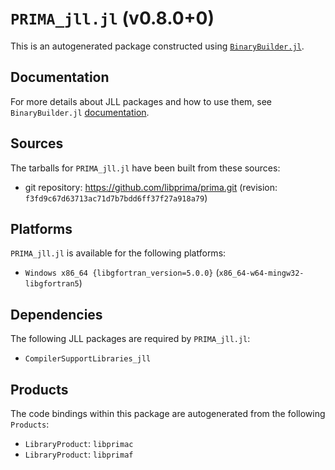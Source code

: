 # `PRIMA_jll.jl` (v0.8.0+0)

This is an autogenerated package constructed using [`BinaryBuilder.jl`](https://github.com/JuliaPackaging/BinaryBuilder.jl).

## Documentation

For more details about JLL packages and how to use them, see `BinaryBuilder.jl` [documentation](https://docs.binarybuilder.org/stable/jll/).

## Sources

The tarballs for `PRIMA_jll.jl` have been built from these sources:

* git repository: https://github.com/libprima/prima.git (revision: `f3fd9c67d63713ac71d7b7bdd6ff37f27a918a79`)

## Platforms

`PRIMA_jll.jl` is available for the following platforms:

* `Windows x86_64 {libgfortran_version=5.0.0}` (`x86_64-w64-mingw32-libgfortran5`)

## Dependencies

The following JLL packages are required by `PRIMA_jll.jl`:

* `CompilerSupportLibraries_jll`

## Products

The code bindings within this package are autogenerated from the following `Products`:

* `LibraryProduct`: `libprimac`
* `LibraryProduct`: `libprimaf`
